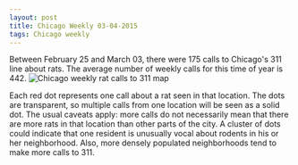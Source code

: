 ```yaml
---
layout: post
title: Chicago Weekly 03-04-2015
tags: Chicago weekly
---
```


Between February 25 and March 03, there were 175 calls to Chicago's 311 line about rats. The average number of weekly calls for this time of year is 442.
![Chicago weekly rat calls to 311 map](http://googledrive.com/host/0BxOPuM_gK7bqUW85bjZUd1UwTGs/posts/Chicago_Rat_Map_2015-03-03.png)

Each red dot represents one call about a rat seen in that location. The dots are transparent, so multiple calls from one location will be seen as a solid dot. The usual caveats apply: more calls do not necessarily mean that there are more rats in that location than other parts of the city. A cluster of dots could indicate that one resident is unusually vocal about rodents in his or her neighborhood. Also, more densely populated neighborhoods tend to make more calls to 311.